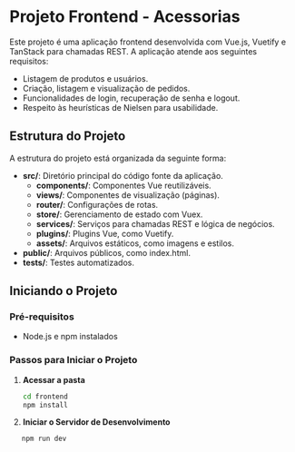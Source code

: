 # Projeto Frontend - Acessorias

Este projeto é uma aplicação frontend desenvolvida com Vue.js, Vuetify e TanStack para chamadas REST. A aplicação atende aos seguintes requisitos:

- Listagem de produtos e usuários.
- Criação, listagem e visualização de pedidos.
- Funcionalidades de login, recuperação de senha e logout.
- Respeito às heurísticas de Nielsen para usabilidade.

## Estrutura do Projeto

A estrutura do projeto está organizada da seguinte forma:

- **src/**: Diretório principal do código fonte da aplicação.
    - **components/**: Componentes Vue reutilizáveis.
    - **views/**: Componentes de visualização (páginas).
    - **router/**: Configurações de rotas.
    - **store/**: Gerenciamento de estado com Vuex.
    - **services/**: Serviços para chamadas REST e lógica de negócios.
    - **plugins/**: Plugins Vue, como Vuetify.
    - **assets/**: Arquivos estáticos, como imagens e estilos.
- **public/**: Arquivos públicos, como index.html.
- **tests/**: Testes automatizados.

## Iniciando o Projeto

### Pré-requisitos

- Node.js e npm instalados

### Passos para Iniciar o Projeto

1. **Acessar a pasta**

   ```sh
   cd frontend
   npm install

2. **Iniciar o Servidor de Desenvolvimento**

```sh
   npm run dev